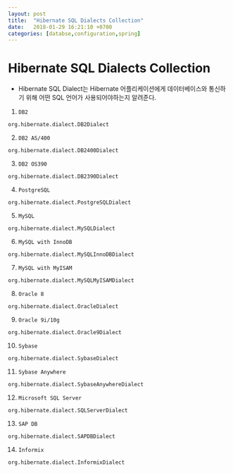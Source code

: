 ```yaml
---
layout: post
title:  "Hibernate SQL Dialects Collection"
date:   2018-01-29 16:21:10 +0700
categories: [databse,configuration,spring]
---
```


# Hibernate SQL Dialects Collection

* Hibernate SQL Dialect는 Hibernate 어플리케이션에게 데이터베이스와 통신하기 위해 어떤 SQL 언어가 사용되어야하는지 알려준다.


1. ``` DB2 ```

```
org.hibernate.dialect.DB2Dialect
```

2. ``` DB2 AS/400 ```

```
org.hibernate.dialect.DB2400Dialect
```

3. ``` DB2 OS390 ```

```
org.hibernate.dialect.DB2390Dialect
```

4. ``` PostgreSQL ```

```
org.hibernate.dialect.PostgreSQLDialect
```

5. ``` MySQL ```

```
org.hibernate.dialect.MySQLDialect
```

6. ``` MySQL with InnoDB ```

```
org.hibernate.dialect.MySQLInnoDBDialect
```

7. ``` MySQL with MyISAM ```

```
org.hibernate.dialect.MySQLMyISAMDialect
```

8. ``` Oracle 8 ```

```
org.hibernate.dialect.OracleDialect
```

9. ``` Oracle 9i/10g ```

```
org.hibernate.dialect.Oracle9Dialect
```

10. ``` Sybase ```

```
org.hibernate.dialect.SybaseDialect
```

11. ``` Sybase Anywhere ```

```
org.hibernate.dialect.SybaseAnywhereDialect
```

12. ``` Microsoft SQL Server ```

```
org.hibernate.dialect.SQLServerDialect
```

13. ``` SAP DB ```

```
org.hibernate.dialect.SAPDBDialect
```

14. ``` Informix ```

```
org.hibernate.dialect.InformixDialect
```
